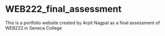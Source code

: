 # WEB222_final_assessment
This is a portfolio website created by Arpit Nagpal as a final assessment of WEB222 in Seneca College
